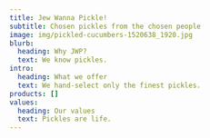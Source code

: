 ```yaml
---
title: Jew Wanna Pickle!
subtitle: Chosen pickles from the chosen people
image: img/pickled-cucumbers-1520638_1920.jpg
blurb:
  heading: Why JWP?
  text: We know pickles.
intro:
  heading: What we offer
  text: We hand-select only the finest pickles.
products: []
values:
  heading: Our values
  text: Pickles are life.
---
```

